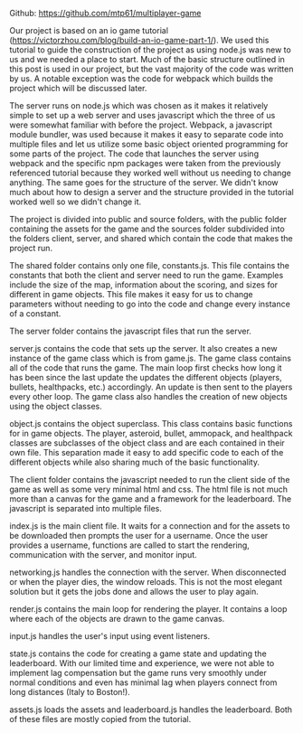 Github: https://github.com/mtp61/multiplayer-game

Our project is based on an io game tutorial (https://victorzhou.com/blog/build-an-io-game-part-1/). We used this tutorial to guide the construction of the project as using node.js was new to us and we needed a place to start. Much of the basic structure outlined in this post is used in our project, but the vast majority of the code was written by us. A notable exception was the code for webpack which builds the project which will be discussed later.

The server runs on node.js which was chosen as it makes it relatively simple to set up a web server and uses javascript which the three of us were somewhat familiar with before the project. Webpack, a javascript module bundler, was used because it makes it easy to separate code into multiple files and let us utilize some basic object oriented programming for some parts of the project. The code that launches the server using webpack and the specific npm packages were taken from the previously referenced tutorial because they worked well without us needing to change anything. The same goes for the structure of the server. We didn't know much about how to design a server and the structure provided in the tutorial worked well so we didn't change it. 

The project is divided into public and source folders, with the public folder containing the assets for the game and the sources folder subdivided into the folders client, server, and shared which contain the code that makes the project run. 

The shared folder contains only one file, constants.js. This file contains the constants that both the client and server need to run the game. Examples include the size of the map, information about the scoring, and sizes for different in game objects. This file makes it easy for us to change parameters without needing to go into the code and change every instance of a constant.

The server folder contains the javascript files that run the server. 

server.js contains the code that sets up the server. It also creates a new instance of the game class which is from game.js. The game class contains all of the code that runs the game. The main loop first checks how long it has been since the last update the updates the different objects (players, bullets, healthpacks, etc.) accordingly. An update is then sent to the players every other loop. The game class also handles the creation of new objects using the object classes. 

object.js contains the object superclass. This class contains basic functions for in game objects. The player, asteroid, bullet, ammopack, and healthpack classes are subclasses of the object class and are each contained in their own file. This separation made it easy to add specific code to each of the different objects while also sharing much of the basic functionality. 

The client folder contains the javascript needed to run the client side of the game as well as some very minimal html and css. The html file is not much more than a canvas for the game and a framework for the leaderboard. The javascript is separated into multiple files. 

index.js is the main client file. It waits for a connection and for the assets to be downloaded then prompts the user for a username. Once the user provides a username, functions are called to start the rendering, communication with the server, and monitor input. 

networking.js handles the connection with the server. When disconnected or when the player dies, the window reloads. This is not the most elegant solution but it gets the jobs done and allows the user to play again.

render.js contains the main loop for rendering the player. It contains a loop where each of the objects are drawn to the game canvas. 

input.js handles the user's input using event listeners. 

state.js contains the code for creating a game state and updating the leaderboard. With our limited time and experience, we were not able to implement lag compensation but the game runs very smoothly under normal conditions and even has minimal lag when players connect from long distances (Italy to Boston!).

assets.js loads the assets and leaderboard.js handles the leaderboard. Both of these files are mostly copied from the tutorial. 
